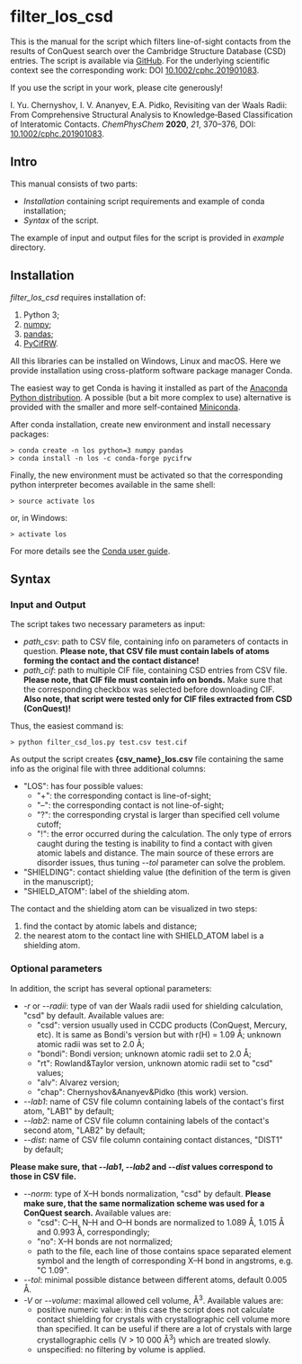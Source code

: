 # filter_los_csd

This is the manual for the script which filters line-of-sight contacts from the results of ConQuest search over the Cambridge Structure Database (CSD) entries. The script is available via [GitHub](https://github.com/IvanChernyshov/filter_los_csd). For the underlying scientific context see the corresponding work: DOI [10.1002/cphc.201901083](http://doi.org/10.1002/cphc.201901083).

If you use the script in your work, please cite generously!

I. Yu. Chernyshov, I. V. Ananyev, E.A. Pidko, Revisiting van der Waals Radii: From Comprehensive Structural Analysis to Knowledge‐Based Classification of Interatomic Contacts. _ChemPhysChem_ **2020**, _21_, 370–376, DOI: [10.1002/cphc.201901083](http://doi.org/10.1002/cphc.201901083).

## Intro

This manual consists of two parts:

* *Installation* containing script requirements and example of conda installation;
* *Syntax* of the script.

The example of input and output files for the script is provided in *example* directory.

## Installation

*filter_los_csd* requires installation of:

1. Python 3;
2. [numpy](https://numpy.org/);
3. [pandas](https://pandas.pydata.org/);
4. [PyCifRW](https://www.iucr.org/resources/cif/software/pycifrw). 

All this libraries can be installed on Windows, Linux and macOS. Here we provide installation using cross-platform software package manager Conda.

The easiest way to get Conda is having it installed as part of the [Anaconda Python distribution](https://www.anaconda.com/distribution/). A possible (but a bit more complex to use) alternative is provided with the smaller and more self-contained [Miniconda](https://docs.conda.io/en/latest/miniconda.html).

After conda installation, create new environment and install necessary packages:

```
> conda create -n los python=3 numpy pandas
> conda install -n los -c conda-forge pycifrw
```

Finally, the new environment must be activated so that the corresponding python interpreter becomes available in the same shell:

```
> source activate los
```

or, in Windows:

```
> activate los
```

For more details see the [Conda user guide](https://docs.conda.io/projects/conda/en/latest/user-guide/index.html).

## Syntax

### Input and Output

The script takes two necessary parameters as input:

* *path_csv*: path to CSV file, containing info on parameters of contacts in question.
  **Please note, that CSV file must contain labels of atoms forming the contact and the contact distance!**
* *path_cif*: path to multiple CIF file, containing CSD entries from CSV file. **Please note, that CIF file must contain info on bonds.** Make sure that the corresponding checkbox was selected before downloading CIF.
  **Also note, that script were tested only for CIF files extracted from CSD (ConQuest)!**

Thus, the easiest command is:

```
> python filter_csd_los.py test.csv test.cif
```

As output the script creates **{csv_name}_los.csv** file containing the same info as the original file with three additional columns:

* "LOS": has four possible values:
  * "+": the corresponding contact is line-of-sight;
  * "–": the corresponding contact is not line-of-sight;
  * "?": the corresponding crystal is larger than specified cell volume cutoff;
  * "!": the error occurred during the calculation. The only type of errors caught during the testing is inability to find a contact with given atomic labels and distance. The main source of these errors are disorder issues, thus tuning *--tol* parameter can solve the problem.
* "SHIELDING": contact shielding value (the definition of the term is given in the manuscript);
* "SHIELD_ATOM": label of the shielding atom.

The contact and the shielding atom can be visualized in two steps:

1. find the contact by atomic labels and distance;
2. the nearest atom to the contact line with SHIELD_ATOM label is a shielding atom.

### Optional parameters

In addition, the script has several optional parameters:

* *-r* or *--radii*: type of van der Waals radii used for shielding calculation, "csd" by default. Available values are:
  * "csd": version usually used in CCDC products (ConQuest, Mercury, etc). It is same as Bondi's version but with r(H) = 1.09 Å; unknown atomic radii was set to 2.0 Å;
  * "bondi": Bondi version; unknown atomic radii set to 2.0 Å;
  * "rt": Rowland&Taylor version, unknown atomic radii set to "csd" values;
  * "alv": Alvarez version;
  * "chap": Chernyshov&Ananyev&Pidko (this work) version.
* *--lab1*: name of CSV file column containing labels of the contact's first atom, "LAB1" by default;
* *--lab2*: name of CSV file column containing labels of the contact's second atom, "LAB2" by default;
* *--dist*: name of CSV file column containing contact distances, "DIST1" by default;

**Please make sure, that *--lab1*, *--lab2* and *--dist* values correspond to those in CSV file.**

* *--norm*: type of X–H bonds normalization, "csd" by default. **Please make sure, that the same normalization scheme was used for a ConQuest search.** Available values are:
  * "csd": C–H, N–H and O–H bonds are normalized to 1.089 Å, 1.015 Å and 0.993 Å, correspondingly;
  * "no": X–H bonds are not normalized;
  * path to the file, each line of those contains space separated element symbol and the length of corresponding X–H bond in angstroms, e.g. "C 1.09".
* *--tol*: minimal possible distance between different atoms, default 0.005 Å.
* *-V* or *--volume*: maximal allowed cell volume, Å<sup>3</sup>. Available values are:
  * positive numeric value: in this case the script does not calculate contact shielding for crystals with crystallographic cell volume more than specified. It can be useful if there are a lot of crystals with large crystallographic cells (V > 10 000 Å<sup>3</sup>) which are treated slowly.
  * unspecified: no filtering by volume is applied.
